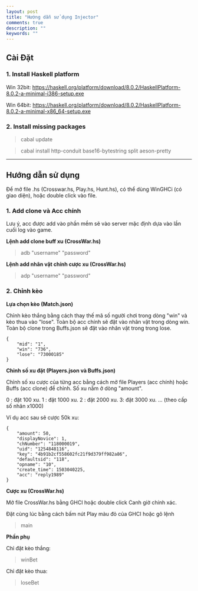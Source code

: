 ```yaml
---
layout: post
title: "Hướng dẫn sử dụng Injector"
comments: true
description: ""
keywords: ""
---
```


## Cài Đặt

### 1. Install Haskell platform

Win 32bit:
https://haskell.org/platform/download/8.0.2/HaskellPlatform-8.0.2-a-minimal-i386-setup.exe

Win 64bit:
https://haskell.org/platform/download/8.0.2/HaskellPlatform-8.0.2-a-minimal-x86_64-setup.exe

### 2. Install missing packages

> cabal update

> cabal install http-conduit base16-bytestring split aeson-pretty

----------


## Hướng dẫn sử dụng

Để mở file .hs (Crosswar.hs, Play.hs, Hunt.hs), có thể dùng WinGHCi (có giao diện), hoặc double click vào file.

### 1. Add clone và Acc chính

Lưu ý, acc được add vào phần mềm sẽ vào server mặc định dựa vào lần cuối log vào game.

**Lệnh add clone buff xu (CrossWar.hs)**

> adb "username" "password"

**Lệnh add nhân vật chính cược xu (CrossWar.hs)**

> adp "username" "password"

### 2. Chỉnh kèo

**Lựa chọn kèo (Match.json)**

Chỉnh kèo thắng bằng cách thay thế mã số người chơi trong dòng "win" và kèo thua vào "lose". 
 Toàn bộ acc chính sẽ đặt vào nhân vật trong dòng win. Toàn bộ clone trong Buffs.json sẽ đặt vào nhân vật trong trong lose.
 
    {
	    "mid": "1",
	    "win": "736",
	    "lose": "73000185"
    }
**Chỉnh số xu đặt (Players.json và Buffs.json)**

Chỉnh số xu cược của từng acc bằng cách mở file Players (acc chính) hoặc Buffs (acc clone) để chỉnh. Số xu nằm ở dòng "amount".

0 : đặt 100 xu.
1 : đặt 1000 xu.
2 : đặt 2000 xu.
3: đặt 3000 xu.
... (theo cấp số nhân x1000)

Ví dụ acc sau sẽ cược 50k xu:

    {
        "amount": 50,
        "displayNovice": 1,
        "chNumber": "118000019",
        "uid": "1254848116",
        "key": "4b91b2cf558602fc21f9d379ff982a86",
        "defaultsid": "118",
        "opname": "10",
        "create_time": 1503040225,
        "acc": "reply1989"
    }

**Cược xu (CrossWar.hs)**

Mở file CrossWar.hs bằng GHCI hoặc double click
Canh giờ chính xác.

Đặt cùng lúc bằng cách bấm nút Play màu đỏ của GHCI hoặc gõ lệnh

> main


**Phần phụ**

Chỉ đặt kèo thắng:
>winBet

Chỉ đặt kèo thua:
>loseBet